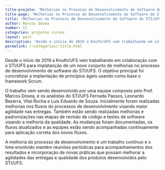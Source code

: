 ```yaml
---
title-projeto: 'Melhorias no Processo de Desenvolvimento de Software do STI/UFS'
title-page: 'Melhorias no Processo de Desenvolvimento de Software do STI/UFS'
title: 'Melhorias no Processo de Desenvolvimento de Software do STI/UFS'
author: Marcos Dósea
number: 11
categories: projetos cursos
layout: post
description: 'Desde o início de 2019 a Knuth/UFS vem trabalhando em colaboração com o STI/UFS para implatanção de um novo conjunto de melhorias no processo de desenvolvimento de software do STI/UFS.'
permalink: /:categories/:title.html
---
```


Desde o início de 2019 a Knuth/UFS vem trabalhando em colaboração com o STI/UFS para implatanção de um novo conjunto de melhorias no processo de desenvolvimento de software do STI/UFS. O objetivo principal foi concretizar a implantação de princípios ágeis usando como base o framework Scrum.

O trabalho vem sendo desenvolvido por uma equipe composta pelo Prof. Marcos Dósea, e os analistas do STI/UFS Fernada Passos, Leonardo Bezerra, Vital Rocha e Luis Eduardo de Souza. Inicialmente foram realizadas melhorias nos fluxos do processos de desenvolvimento visando maior agilidade nas entregas. Também estão sendo realizadas melhorias e padronizações nas etapas de revisão de código e testes de software visando a melhoria da qualidade. As mudanças foram documentadas, os fluxos atualizados e as equipes estão sendo acompanhadas continuamente para aplicação correta dos novos fluxos. 

A melhoria do processo de desenvolvimento é um trabalho contínuo e o time envolvido mantém reuniões periódicas para acompanhamentos dos resultados e incorporação de novas práticas que possam melhorar a agilidades das entregas e qualidade dos produtos desenvolvidos pelo STI/UFS.